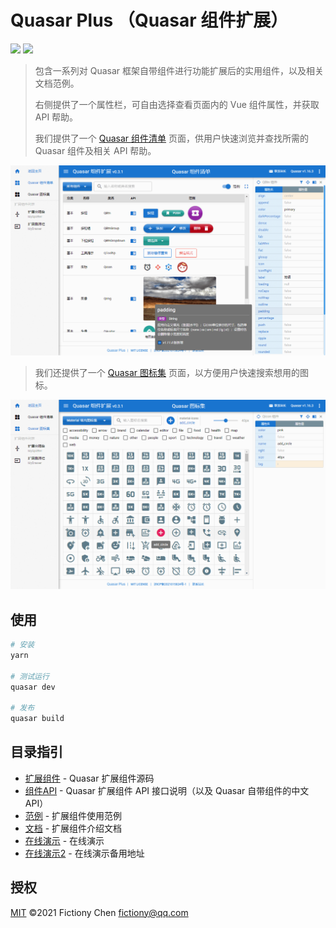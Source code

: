 # Quasar Plus （Quasar 组件扩展）

![](https://img.shields.io/badge/quasar--plus-0.3.1-orange) ![](https://img.shields.io/badge/quasar-1.5.10-blue)

> 包含一系列对 Quasar 框架自带组件进行功能扩展后的实用组件，以及相关文档范例。
>
> 右侧提供了一个属性栏，可自由选择查看页面内的 Vue 组件属性，并获取 API 帮助。
>
> 我们提供了一个 [Quasar 组件清单](https://fictiony.github.io/quasar-plus/#/QuasarComponents) 页面，供用户快速浏览并查找所需的 Quasar 组件及相关 API 帮助。

![](./preview.png)

> 我们还提供了一个 [Quasar 图标集](https://fictiony.github.io/quasar-plus/#/QuasarIconSet) 页面，以方便用户快速搜索想用的图标。

![](./preview2.png)

## 使用

```bash
# 安装
yarn

# 测试运行
quasar dev

# 发布
quasar build
```

## 目录指引

* [扩展组件](src/components/plus) - Quasar 扩展组件源码
* [组件API](src/components/api) - Quasar 扩展组件 API 接口说明（以及 Quasar 自带组件的中文 API）
* [范例](src/examples) - 扩展组件使用范例
* [文档](src/pages/doc) - 扩展组件介绍文档
* [在线演示](https://fictiony.github.io/quasar-plus) - 在线演示
* [在线演示2](http://quasarplus.o666o.com) - 在线演示备用地址

## 授权

[MIT](http://en.wikipedia.org/wiki/MIT_License) ©️2021 Fictiony Chen <fictiony@qq.com>
